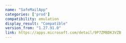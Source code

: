 ```yaml
---
name: "SafeMailApp"
categories: ['prod']
compatibility: emulation
display_result: "Compatible"
version_from: "1.27.91.0"
link: https://apps.microsoft.com/detail/9P7ZMBDK3VZB
---
```

